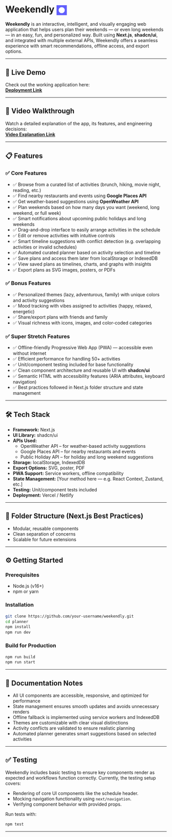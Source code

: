 # Weekendly <img src="./public/logo.png" alt="Weekendly Logo" width="32" style="vertical-align: middle;" />


**Weekendly** is an interactive, intelligent, and visually engaging web application that helps users plan their weekends — or even long weekends — in an easy, fun, and personalized way. Built using **Next.js**, **shadcn/ui**, and integrated with multiple external APIs, Weekendly offers a seamless experience with smart recommendations, offline access, and export options.

---

## 🚀 Live Demo  
Check out the working application here:  
**[Deployment Link](https://weekendly-eight.vercel.app/)**

---

## 🎥 Video Walkthrough  
Watch a detailed explanation of the app, its features, and engineering decisions:  
**[Video Explanation Link](https://drive.google.com/file/d/1CqU7roK67U1IReQv3A6x9NxRYh0F89Vp/view?pli=1)**

---

## 📋 Features

### ✅ Core Features
- ✅ Browse from a curated list of activities (brunch, hiking, movie night, reading, etc.)
- ✅ Find nearby restaurants and events using **Google Places API**
- ✅ Get weather-based suggestions using **OpenWeather API**
- ✅ Plan weekends based on how many days you want (weekend, long weekend, or full week)
- ✅ Smart notifications about upcoming public holidays and long weekends
- ✅ Drag-and-drop interface to easily arrange activities in the schedule
- ✅ Edit or remove activities with intuitive controls
- ✅ Smart timeline suggestions with conflict detection (e.g. overlapping activities or invalid schedules)
- ✅ Automated curated planner based on activity selection and timeline
- ✅ Save plans and access them later from localStorage or IndexedDB
- ✅ View saved plans as timelines, charts, and graphs with insights
- ✅ Export plans as SVG images, posters, or PDFs

### ✅ Bonus Features
- ✅ Personalized themes (lazy, adventurous, family) with unique colors and activity suggestions
- ✅ Mood tracking with vibes assigned to activities (happy, relaxed, energetic)
- ✅ Share/export plans with friends and family
- ✅ Visual richness with icons, images, and color-coded categories

### ✅ Super Stretch Features
- ✅ Offline-friendly Progressive Web App (PWA) — accessible even without internet
- ✅ Efficient performance for handling 50+ activities
- ✅ Unit/component testing included for base functionality
- ✅ Clean component architecture and reusable UI with **shadcn/ui**
- ✅ Semantic HTML with accessibility features (ARIA attributes, keyboard navigation)
- ✅ Best practices followed in Next.js folder structure and state management

---

## 🛠 Tech Stack

- **Framework:** Next.js
- **UI Library:** shadcn/ui
- **APIs Used:**  
  - OpenWeather API – for weather-based activity suggestions  
  - Google Places API – for nearby restaurants and events  
  - Public Holiday API – for holiday and long weekend suggestions
- **Storage:** localStorage, IndexedDB
- **Export Options:** SVG, poster, PDF
- **PWA Support:** Service workers, offline compatibility
- **State Management:** [Your method here — e.g. React Context, Zustand, etc.]
- **Testing:** Unit/component tests included
- **Deployment:** Vercel / Netlify

---

## 📂 Folder Structure (Next.js Best Practices)

- Modular, reusable components
- Clean separation of concerns
- Scalable for future extensions

---

## ⚙ Getting Started

### Prerequisites
- Node.js (v16+)
- npm or yarn

### Installation
```bash
git clone https://github.com/your-username/weekendly.git
cd planner
npm install
npm run dev
```

### Build for Production
```bash
npm run build
npm run start
```

---

## 📖 Documentation Notes

- All UI components are accessible, responsive, and optimized for performance
- State management ensures smooth updates and avoids unnecessary renders
- Offline fallback is implemented using service workers and IndexedDB
- Themes are customizable with clear visual distinctions
- Activity conflicts are validated to ensure realistic planning
- Automated planner generates smart suggestions based on selected activities

---

## ✅ Testing

Weekendly includes basic testing to ensure key components render as expected and workflows function correctly. Currently, the testing setup covers:

- Rendering of core UI components like the schedule header.
- Mocking navigation functionality using `next/navigation`.
- Verifying component behavior with provided props.


Run tests with:
```bash
npm test
```

---

